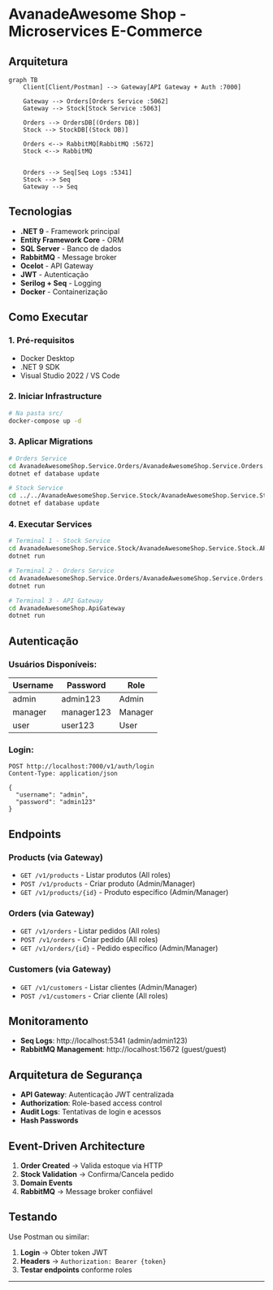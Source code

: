 # AvanadeAwesome Shop - Microservices E-Commerce

## Arquitetura

```mermaid
graph TB
    Client[Client/Postman] --> Gateway[API Gateway + Auth :7000] 

    Gateway --> Orders[Orders Service :5062]
    Gateway --> Stock[Stock Service :5063]

    Orders --> OrdersDB[(Orders DB)]
    Stock --> StockDB[(Stock DB)]

    Orders <--> RabbitMQ[RabbitMQ :5672]
    Stock <--> RabbitMQ


    Orders --> Seq[Seq Logs :5341]
    Stock --> Seq
    Gateway --> Seq
```

## Tecnologias

- **.NET 9** - Framework principal
- **Entity Framework Core** - ORM
- **SQL Server** - Banco de dados
- **RabbitMQ** - Message broker
- **Ocelot** - API Gateway
- **JWT** - Autenticação
- **Serilog + Seq** - Logging
- **Docker** - Containerização

## Como Executar

### 1. Pré-requisitos

- Docker Desktop
- .NET 9 SDK
- Visual Studio 2022 / VS Code

### 2. Iniciar Infrastructure

```bash
# Na pasta src/
docker-compose up -d
```

### 3. Aplicar Migrations

```bash
# Orders Service
cd AvanadeAwesomeShop.Service.Orders/AvanadeAwesomeShop.Service.Orders.API
dotnet ef database update

# Stock Service
cd ../../AvanadeAwesomeShop.Service.Stock/AvanadeAwesomeShop.Service.Stock.API
dotnet ef database update
```

### 4. Executar Services

```bash
# Terminal 1 - Stock Service
cd AvanadeAwesomeShop.Service.Stock/AvanadeAwesomeShop.Service.Stock.API
dotnet run

# Terminal 2 - Orders Service
cd AvanadeAwesomeShop.Service.Orders/AvanadeAwesomeShop.Service.Orders.API
dotnet run

# Terminal 3 - API Gateway
cd AvanadeAwesomeShop.ApiGateway
dotnet run
```

## Autenticação

### Usuários Disponíveis:

| Username | Password   | Role    |
| -------- | ---------- | ------- |
| admin    | admin123   | Admin   |
| manager  | manager123 | Manager |
| user     | user123    | User    |

### Login:

```http
POST http://localhost:7000/v1/auth/login
Content-Type: application/json

{
  "username": "admin",
  "password": "admin123"
}
```

## Endpoints

### Products (via Gateway)

- `GET /v1/products` - Listar produtos (All roles)
- `POST /v1/products` - Criar produto (Admin/Manager)
- `GET /v1/products/{id}` - Produto específico (Admin/Manager)

### Orders (via Gateway)

- `GET /v1/orders` - Listar pedidos (All roles)
- `POST /v1/orders` - Criar pedido (All roles)
- `GET /v1/orders/{id}` - Pedido específico (Admin/Manager)

### Customers (via Gateway)

- `GET /v1/customers` - Listar clientes (Admin/Manager)
- `POST /v1/customers` - Criar cliente (All roles)

## Monitoramento

- **Seq Logs**: http://localhost:5341 (admin/admin123)
- **RabbitMQ Management**: http://localhost:15672 (guest/guest)

## Arquitetura de Segurança

- **API Gateway**: Autenticação JWT centralizada
- **Authorization**: Role-based access control
- **Audit Logs**: Tentativas de login e acessos
- **Hash Passwords**

## Event-Driven Architecture

1. **Order Created** → Valida estoque via HTTP
2. **Stock Validation** → Confirma/Cancela pedido
3. **Domain Events**
4. **RabbitMQ** → Message broker confiável

## Testando

Use Postman ou similar:

1. **Login** → Obter token JWT
2. **Headers** → `Authorization: Bearer {token}`
3. **Testar endpoints** conforme roles

---
